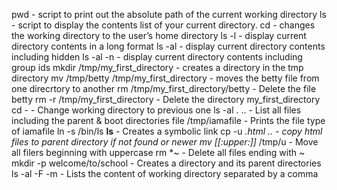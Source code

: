 pwd - script to print out the absolute path of the current working directory
ls - script to display the contents list of your current directory.
cd - changes the working directory to the user’s home directory
ls -l - display current directory contents in a long format
ls -al - display current directory contents including hidden
ls -al -n - display current directory contents including group ids
mkdir /tmp/my_first_directory - creates a directory in the tmp directory 
mv /tmp/betty /tmp/my_first_directory - moves the betty file from one direcrtory to another 
rm /tmp/my_first_directory/betty - Delete the file betty
rm -r /tmp/my_first_directory - Delete the directory my_first_directory
cd - - Change working directory to previous one
ls -al . .. - List all files including the parent & boot directories
file /tmp/iamafile - Prints the file type of iamafile
ln -s /bin/ls __ls__ - Creates a symbolic link
cp -u *.html .. - copy html files to parent directory if not found or newer
mv [[:upper:]]* /tmp/u - Move all filers beginning with uppercase
rm *~ - Delete all files ending with ~
mkdir -p welcome/to/school - Creates a directory and its parent directories
ls -al -F -m - Lists the content of working directory separated by a comma
